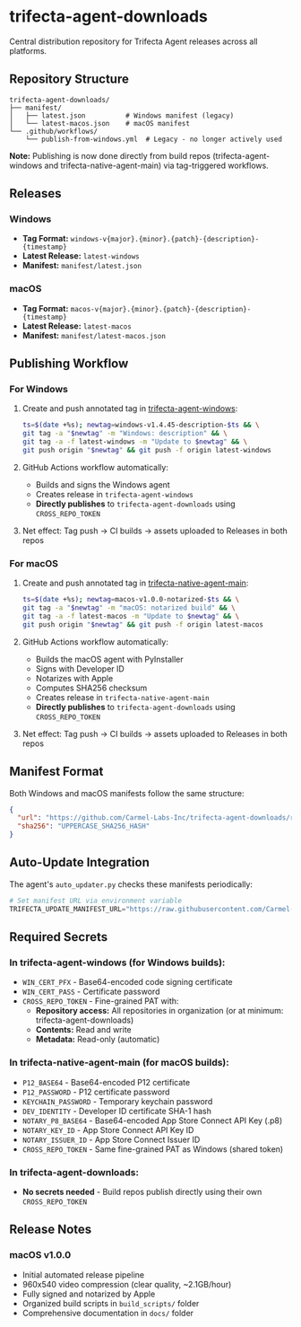 # trifecta-agent-downloads

Central distribution repository for Trifecta Agent releases across all platforms.

## Repository Structure

```
trifecta-agent-downloads/
├── manifest/
│   ├── latest.json          # Windows manifest (legacy)
│   └── latest-macos.json    # macOS manifest
└── .github/workflows/
    └── publish-from-windows.yml  # Legacy - no longer actively used
```

**Note:** Publishing is now done directly from build repos (trifecta-agent-windows and trifecta-native-agent-main) via tag-triggered workflows.

## Releases

### Windows
- **Tag Format:** `windows-v{major}.{minor}.{patch}-{description}-{timestamp}`
- **Latest Release:** `latest-windows`
- **Manifest:** `manifest/latest.json`

### macOS
- **Tag Format:** `macos-v{major}.{minor}.{patch}-{description}-{timestamp}`
- **Latest Release:** `latest-macos`
- **Manifest:** `manifest/latest-macos.json`

## Publishing Workflow

### For Windows

1. Create and push annotated tag in [trifecta-agent-windows](https://github.com/Carmel-Labs-Inc/trifecta-agent-windows):
   ```bash
   ts=$(date +%s); newtag=windows-v1.4.45-description-$ts && \
   git tag -a "$newtag" -m "Windows: description" && \
   git tag -a -f latest-windows -m "Update to $newtag" && \
   git push origin "$newtag" && git push -f origin latest-windows
   ```

2. GitHub Actions workflow automatically:
   - Builds and signs the Windows agent
   - Creates release in `trifecta-agent-windows`
   - **Directly publishes** to `trifecta-agent-downloads` using `CROSS_REPO_TOKEN`

3. Net effect: Tag push → CI builds → assets uploaded to Releases in both repos

### For macOS

1. Create and push annotated tag in [trifecta-native-agent-main](https://github.com/Carmel-Labs-Inc/trifecta-native-agent-main):
   ```bash
   ts=$(date +%s); newtag=macos-v1.0.0-notarized-$ts && \
   git tag -a "$newtag" -m "macOS: notarized build" && \
   git tag -a -f latest-macos -m "Update to $newtag" && \
   git push origin "$newtag" && git push -f origin latest-macos
   ```

2. GitHub Actions workflow automatically:
   - Builds the macOS agent with PyInstaller
   - Signs with Developer ID
   - Notarizes with Apple
   - Computes SHA256 checksum
   - Creates release in `trifecta-native-agent-main`
   - **Directly publishes** to `trifecta-agent-downloads` using `CROSS_REPO_TOKEN`

3. Net effect: Tag push → CI builds → assets uploaded to Releases in both repos

## Manifest Format

Both Windows and macOS manifests follow the same structure:

```json
{
  "url": "https://github.com/Carmel-Labs-Inc/trifecta-agent-downloads/releases/download/{TAG}/TrifectaAgentClient-{Platform}.zip",
  "sha256": "UPPERCASE_SHA256_HASH"
}
```

## Auto-Update Integration

The agent's `auto_updater.py` checks these manifests periodically:

```python
# Set manifest URL via environment variable
TRIFECTA_UPDATE_MANIFEST_URL="https://raw.githubusercontent.com/Carmel-Labs-Inc/trifecta-agent-downloads/main/manifest/latest-macos.json"
```

## Required Secrets

### In trifecta-agent-windows (for Windows builds):
- `WIN_CERT_PFX` - Base64-encoded code signing certificate
- `WIN_CERT_PASS` - Certificate password
- `CROSS_REPO_TOKEN` - Fine-grained PAT with:
  - **Repository access:** All repositories in organization (or at minimum: trifecta-agent-downloads)
  - **Contents:** Read and write
  - **Metadata:** Read-only (automatic)

### In trifecta-native-agent-main (for macOS builds):
- `P12_BASE64` - Base64-encoded P12 certificate
- `P12_PASSWORD` - P12 certificate password
- `KEYCHAIN_PASSWORD` - Temporary keychain password
- `DEV_IDENTITY` - Developer ID certificate SHA-1 hash
- `NOTARY_P8_BASE64` - Base64-encoded App Store Connect API Key (.p8)
- `NOTARY_KEY_ID` - App Store Connect API Key ID
- `NOTARY_ISSUER_ID` - App Store Connect Issuer ID
- `CROSS_REPO_TOKEN` - Same fine-grained PAT as Windows (shared token)

### In trifecta-agent-downloads:
- **No secrets needed** - Build repos publish directly using their own `CROSS_REPO_TOKEN`

## Release Notes

### macOS v1.0.0
- Initial automated release pipeline
- 960x540 video compression (clear quality, ~2.1GB/hour)
- Fully signed and notarized by Apple
- Organized build scripts in `build_scripts/` folder
- Comprehensive documentation in `docs/` folder
